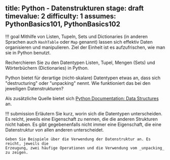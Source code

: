 title: Python - Datenstrukturen
stage: draft
timevalue: 2
difficulty: 1
assumes: PythonBasics101, PythonBasics102
---
!!! goal
    Mithilfe von Listen, Tupeln, Sets und Dictionaries (in anderen Sprachen auch `HashTable` oder 
    `Map` genannt) lassen sich effektiv Daten organisieren und manipulieren. Ziel der Einheit 
    ist es aufzufrischen, wie man sie in Python benutzt. 

Recherchieren Sie zu den Datentypen Listen, Tupel, Mengen (Sets) und Wörterbüchern (Dictionaries)
in Python.

Python bietet für derartige (nicht-skalare) Datentypen etwas an, dass sich "destructuring"
oder "unpacking" nennt. Wie funktioniert das bei den jeweiligen Datenstrukturen?

Als zusätzliche Quelle bietet sich [Python Documentation: Data Structures](https://docs.python.org/3.8/tutorial/datastructures.html) an.

!!! submission
    Erläutern Sie kurz, worin sich die Datentypen unterscheiden. Es reicht, jeweils eine
    Eigenschaft zu nennen, die die anderen Strukturen nicht haben. Es gibt gegebenenfalls nicht
    immer eine Eigenschaft, die eine Datenstruktur von allen anderen unterscheidet.

    Geben Sie Beispiele über die Verwendung der Datenstruktur an. Es reicht, jeweils die
    Erzeugung, zwei häufige Operationen und die Verwendung vom _unpacking_ zu zeigen.
